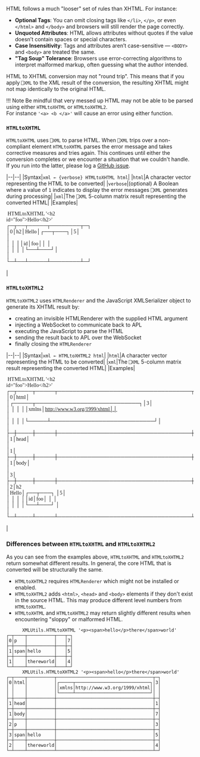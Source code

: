 HTML follows a much "looser" set of rules than XHTML. For instance:

* **Optional Tags**: You can omit closing tags like `</li>`, `</p>`, or even `</html>` and `</body>` and browsers will still render the page correctly.
* **Unquoted Attributes**: HTML allows attributes without quotes if the value doesn’t contain spaces or special characters.
* **Case Insensitivity**: Tags and attributes aren’t case-sensitive — `<BODY>` and `<body>` are treated the same.
* **"Tag Soup" Tolerance**: Browsers use error-correcting algorithms to interpret malformed markup, often guessing what the author intended.

HTML to XHTML conversion may not "round trip". This means that if you apply `⎕XML` to the XML result of the conversion, the resulting XHTML might not map identically to the original HTML.

!!! Note
    Be mindful that very messed up HTML may not be able to be parsed using either `HTMLtoXHTML` or `HTMLtoXHTML2`.<br/>For instance `'<a> <b </a>'` will cause an error using either function.

### `HTMLtoXHTML`
`HTMLtoXHTML` uses `⎕XML` to parse HTML. When `⎕XML` trips over a non-compliant element `HTMLtoXHTML` parses the error message and takes corrective measures and tries again. This continues until either the conversion completes or we encounter a situation that we couldn't handle. If you run into the latter, please log a [GitHub issue](https://github.com/bpbecker/xmlutils/issues). 

|--|--|
|Syntax|`xml ← {verbose} HTMLtoXHTML html`|
|`html`|A character vector representing the HTML to be converted|
|`verbose`|(optional) A Boolean where a value of `1` indicates to display the error messages `⎕XML` generates during processing|
|`xml`|The `⎕XML` 5-column matrix result representing the converted HTML|
|Examples|<pre style="font-family:APL;">       HTMLtoXHTML '&lt;h2 id="foo">Hello&lt;/h2>'<br/>┌─┬──┬─────┬────────┬─┐<br/>│0│h2│Hello│┌──┬───┐│5│<br/>│ │  │     ││id│foo││ │<br/>│ │  │     │└──┴───┘│ │<br/>└─┴──┴─────┴────────┴─┘</pre>|


### `HTMLtoXHTML2`
`HTMLtoXHTML2` uses `HTMLRenderer` and the JavaScript XMLSerializer object to generate its XHTML result by:

* creating an invisible HTMLRenderer with the supplied HTML argument
* injecting a WebSocket to communicate back to APL
* executing the JavaScript to parse the HTML
* sending the result back to APL over the WebSocket
* finally closing the `HTMLRenderer` 

|--|--|
|Syntax|`xml ← HTMLtoXHTML2 html`|
|`html`|A character vector representing the HTML to be converted|
|`xml`|The `⎕XML` 5-column matrix result representing the converted HTML|
|Examples|<pre style="font-family:APL;">       HTMLtoXHTML '&lt;h2 id="foo">Hello&lt;/h2>'<br/>┌─┬────┬─────┬────────────────────────────────────┬─┐<br/>│0│html│     │┌─────┬────────────────────────────┐│3│<br/>│ │    │     ││xmlns│http://www.w3.org/1999/xhtml││ │<br/>│ │    │     │└─────┴────────────────────────────┘│ │<br/>├─┼────┼─────┼────────────────────────────────────┼─┤<br/>│1│head│     │                                    │1│<br/>├─┼────┼─────┼────────────────────────────────────┼─┤<br/>│1│body│     │                                    │3│<br/>├─┼────┼─────┼────────────────────────────────────┼─┤<br/>│2│h2  │Hello│┌──┬───┐                            │5│<br/>│ │    │     ││id│foo│                            │ │<br/>│ │    │     │└──┴───┘                            │ │<br/>└─┴────┴─────┴────────────────────────────────────┴─┘</pre>|

### Differences between `HTMLtoXHTML` and `HTMLtoXHTML2`
As you can see from the examples above, `HTMLtoXHTML` and `HTMLtoXHTML2` return somewhat different results. In general, the core HTML that is converted will be structurally the same.

* `HTMLtoXHTML2` requires `HTMLRenderer` which might not be installed or enabled.
* `HTMLtoXHTML2` adds `<html>`, `<head>` and `<body>` elements if they don't exist in the source HTML. This may produce different level numbers from `HTMLtoXHTML`.
* `HTMLtoXHTML` and `HTMLtoXHTML2` may return slightly different results when encountering "sloppy" or malformed HTML.

```APL
      XMLUtils.HTMLtoXHTML '<p><span>hello</p>there</span>world'
┌─┬────┬──────────┬───┬─┐
│0│p   │          │   │7│
├─┼────┼──────────┼───┼─┤
│1│span│hello     │   │5│
├─┼────┼──────────┼───┼─┤
│1│    │thereworld│   │4│
└─┴────┴──────────┴───┴─┘
      XMLUtils.HTMLtoXHTML2 '<p><span>hello</p>there</span>world'
┌─┬────┬──────────┬────────────────────────────────────┬─┐
│0│html│          │┌─────┬────────────────────────────┐│3│
│ │    │          ││xmlns│http://www.w3.org/1999/xhtml││ │
│ │    │          │└─────┴────────────────────────────┘│ │
├─┼────┼──────────┼────────────────────────────────────┼─┤
│1│head│          │                                    │1│
├─┼────┼──────────┼────────────────────────────────────┼─┤
│1│body│          │                                    │7│
├─┼────┼──────────┼────────────────────────────────────┼─┤
│2│p   │          │                                    │3│
├─┼────┼──────────┼────────────────────────────────────┼─┤
│3│span│hello     │                                    │5│
├─┼────┼──────────┼────────────────────────────────────┼─┤
│2│    │thereworld│                                    │4│
└─┴────┴──────────┴────────────────────────────────────┴─┘
```
